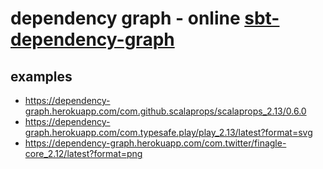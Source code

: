 # dependency graph - online [sbt-dependency-graph](https://github.com/jrudolph/sbt-dependency-graph)

## examples

- <https://dependency-graph.herokuapp.com/com.github.scalaprops/scalaprops_2.13/0.6.0>
- <https://dependency-graph.herokuapp.com/com.typesafe.play/play_2.13/latest?format=svg>
- <https://dependency-graph.herokuapp.com/com.twitter/finagle-core_2.12/latest?format=png>
